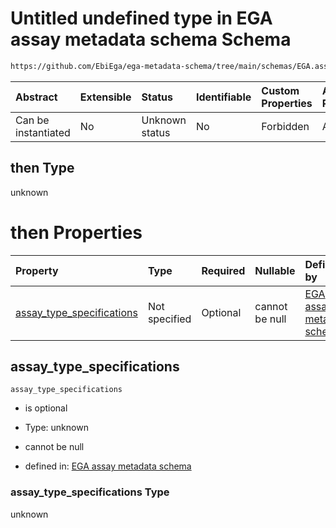 # Untitled undefined type in EGA assay metadata schema Schema

```txt
https://github.com/EbiEga/ega-metadata-schema/tree/main/schemas/EGA.assay.json#/allOf/0/then
```



| Abstract            | Extensible | Status         | Identifiable | Custom Properties | Additional Properties | Access Restrictions | Defined In                                                                 |
| :------------------ | :--------- | :------------- | :----------- | :---------------- | :-------------------- | :------------------ | :------------------------------------------------------------------------- |
| Can be instantiated | No         | Unknown status | No           | Forbidden         | Allowed               | none                | [EGA.assay.json\*](../../../schemas/EGA.assay.json "open original schema") |

## then Type

unknown

# then Properties

| Property                                                  | Type          | Required | Nullable       | Defined by                                                                                                                                                                                                                                                                                             |
| :-------------------------------------------------------- | :------------ | :------- | :------------- | :----------------------------------------------------------------------------------------------------------------------------------------------------------------------------------------------------------------------------------------------------------------------------------------------------- |
| [assay\_type\_specifications](#assay_type_specifications) | Not specified | Optional | cannot be null | [EGA assay metadata schema](ega-11-allof-if-the-files-are-aligned-reads-the-reference-alignment-details-are-expected-then-properties-assay_type_specifications.md "https://github.com/EbiEga/ega-metadata-schema/tree/main/schemas/EGA.assay.json#/allOf/0/then/properties/assay_type_specifications") |

## assay\_type\_specifications



`assay_type_specifications`

* is optional

* Type: unknown

* cannot be null

* defined in: [EGA assay metadata schema](ega-11-allof-if-the-files-are-aligned-reads-the-reference-alignment-details-are-expected-then-properties-assay_type_specifications.md "https://github.com/EbiEga/ega-metadata-schema/tree/main/schemas/EGA.assay.json#/allOf/0/then/properties/assay_type_specifications")

### assay\_type\_specifications Type

unknown
